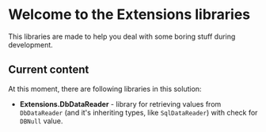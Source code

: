 
# Welcome to the Extensions libraries

This libraries are made to help you deal with some boring stuff during development.

## Current content

At this moment, there are following libraries in this solution:
- **Extensions.DbDataReader** - library for retrieving values from `DbDataReader` (and it's inheriting types, like `SqlDataReader`) with check for `DBNull` value.
